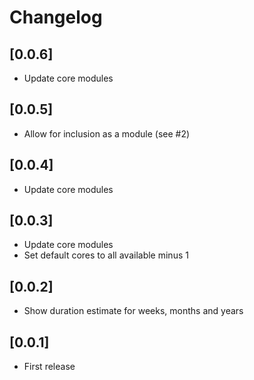 # Changelog

## [0.0.6]

- Update core modules


## [0.0.5]

- Allow for inclusion as a module (see #2)


## [0.0.4]

- Update core modules


## [0.0.3]

- Update core modules
- Set default cores to all available minus 1


## [0.0.2]

- Show duration estimate for weeks, months and years


## [0.0.1]

- First release
